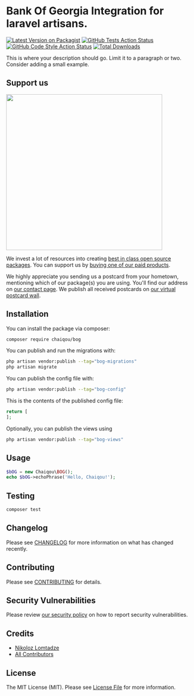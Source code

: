 # Bank Of Georgia Integration for laravel artisans.

[![Latest Version on Packagist](https://img.shields.io/packagist/v/chaiqou/bog.svg?style=flat-square)](https://packagist.org/packages/chaiqou/bog)
[![GitHub Tests Action Status](https://img.shields.io/github/actions/workflow/status/chaiqou/bog/run-tests.yml?branch=main&label=tests&style=flat-square)](https://github.com/chaiqou/bog/actions?query=workflow%3Arun-tests+branch%3Amain)
[![GitHub Code Style Action Status](https://img.shields.io/github/actions/workflow/status/chaiqou/bog/fix-php-code-style-issues.yml?branch=main&label=code%20style&style=flat-square)](https://github.com/chaiqou/bog/actions?query=workflow%3A"Fix+PHP+code+style+issues"+branch%3Amain)
[![Total Downloads](https://img.shields.io/packagist/dt/chaiqou/bog.svg?style=flat-square)](https://packagist.org/packages/chaiqou/bog)

This is where your description should go. Limit it to a paragraph or two. Consider adding a small example.

## Support us

[<img src="https://github-ads.s3.eu-central-1.amazonaws.com/BOG.jpg?t=1" width="419px" />](https://spatie.be/github-ad-click/BOG)

We invest a lot of resources into creating [best in class open source packages](https://spatie.be/open-source). You can support us by [buying one of our paid products](https://spatie.be/open-source/support-us).

We highly appreciate you sending us a postcard from your hometown, mentioning which of our package(s) you are using. You'll find our address on [our contact page](https://spatie.be/about-us). We publish all received postcards on [our virtual postcard wall](https://spatie.be/open-source/postcards).

## Installation

You can install the package via composer:

```bash
composer require chaiqou/bog
```

You can publish and run the migrations with:

```bash
php artisan vendor:publish --tag="bog-migrations"
php artisan migrate
```

You can publish the config file with:

```bash
php artisan vendor:publish --tag="bog-config"
```

This is the contents of the published config file:

```php
return [
];
```

Optionally, you can publish the views using

```bash
php artisan vendor:publish --tag="bog-views"
```

## Usage

```php
$bOG = new Chaiqou\BOG();
echo $bOG->echoPhrase('Hello, Chaiqou!');
```

## Testing

```bash
composer test
```

## Changelog

Please see [CHANGELOG](CHANGELOG.md) for more information on what has changed recently.

## Contributing

Please see [CONTRIBUTING](CONTRIBUTING.md) for details.

## Security Vulnerabilities

Please review [our security policy](../../security/policy) on how to report security vulnerabilities.

## Credits

- [Nikoloz Lomtadze](https://github.com/chaiqou)
- [All Contributors](../../contributors)

## License

The MIT License (MIT). Please see [License File](LICENSE.md) for more information.
